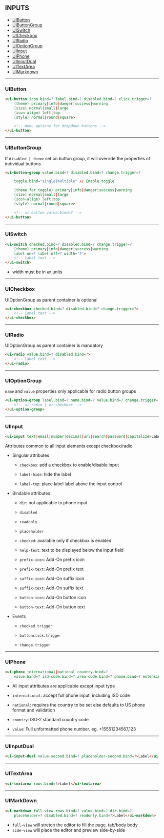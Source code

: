 INPUTS
------

-	[UIButton](#uibutton)
-	[UIButtonGroup](#uibuttongroup)
-	[UISwitch](#uiswitch)
-	[UICheckbox](#uicheckbox)
-	[UIRadio](#uiradio)
-	[UIOptionGroup](#uioptiongroup)
-	[UIInput](#uiinput)
-	[UIPhone](#uiphone)
-	[UIInputDual](#uiinputdual)
-	[UITextArea](#uitextarea)
-	[UIMarkdown](#uimarkdown)

---

### UIButton

```html
<ui-button icon.bind=? label.bind=? disabled.bind=? click.trigger=?
    (theme) primary|info|danger|success|warning
    (size) normal|small|large
    (icon-align) left|top
    (style) normal|round|square>

    <!-- menu options for dropdown buttons -->
</ui-button>
```

---

### UIButtonGroup

If `disabled | theme` set on button group, it will override the properties of individual buttons

```html
<ui-button-group value.bind=? disabled.bind=? change.trigger=?

    toggle.bind="single|multiple" // Enable toggle

    (theme for toggle) primary|info|danger|success|warning
    (size) normal|small|large
    (icon-align) left|top
    (style) normal|round|square>

    <!-- ui-button value.bind=? -->
</ui-button>
```

---

### UISwitch

```html
<ui-switch checked.bind=? disabled.bind=? change.trigger=?
    (theme) primary|info|danger|success|warning
    label-on=? label-off=? width='?'>
    <!-- Label text -->
</ui-switch>
```

-	width must be in `em` units

---

### UICheckbox

UIOptionGroup as parent container is optional

```html
<ui-checkbox checked.bind=? disabled.bind=? change.trigger=?>
    <!-- Label text -->
</ui-checkbox>
```

---

### UIRadio

UIOptionGroup as parent container is mandatory

```html
<ui-radio value.bind=? disabled.bind=?>
    <!-- Label text -->
</ui-radio>
```

---

### UIOptionGroup

`name` and `value` properties only applicable for radio button groups

```html
<ui-option-group label.bind=? name.bind=? value.bind=? change.trigger=?>
    <!-- ui-radio | ui-checkbox -->
</ui-option-group>
```

---

### UIInput

```html
<ui-input text|email|number|decimal|url|search|password|capitalize>Label</ui-input>
```

Attributes common to all input elements except checkbox/radio

-	Singular attributes

	-	`checkbox`: add a checkbox to enable/disable input

	-	`label-hide`: hide the label

	-	`label-top`: place label label above the input control

-	Bindable attributes

	-	`dir`: not applicable to phone input

	-	`disabled`

	-	`readonly`

	-	`placeholder`

	-	`checked`: available only if checkbox is enabled

	-	`help-text`: text to be displayed below the input field

	-	`prefix-icon`: Add-On prefix icon

	-	`prefix-text`: Add-On prefix text

	-	`suffix-icon`: Add-On suffix icon

	-	`suffix-text`: Add-On suffix text

	-	`button-icon`: Add-On button icon

	-	`button-text`: Add-On button text

-	Events

	-	`checked.trigger`

	-	`buttonclick.trigger`

	-	`change.trigger`

---

### UIPhone

```html
<ui-phone international|national country.bind=?
    value.bind=? isd-code.bind=? area-code.bind=? phone.bind=? extension.bind=?>Label</ui-phone>
```

-	All input attributes are applicable except input type

-	`international`: accept full phone input, including ISD code

-	`national`: requires the country to be set else defaults to US phone format and validation

-	`country`: ISO-2 standard country code

-	`value`: Full unformatted phone number. eg. +15551234567,123

---

### UIInputDual

```html
<ui-input-dual value-second.bind=? placeholder-second.bind=?>Label</ui-input-dual>
```

---

### UITextArea

```html
<ui-textarea rows.bind=?>Label</ui-textarea>
```

---

### UIMarkDown

```html
<ui-markdown full-view rows.bind=? value.bind=? dir.bind=?
    placeholder=? disabled.bind=? readonly.bind=?>Label</ui-markdown>
```

-	`full-view` will stretch the editor to fill the page, tab/body body
-	`side-view` will place the editor and preview side-by-side

